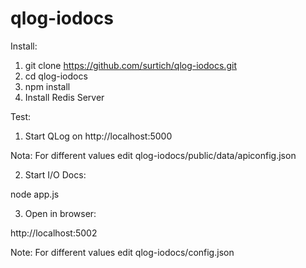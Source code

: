 qlog-iodocs
===========

Install:

1) git clone https://github.com/surtich/qlog-iodocs.git
2) cd qlog-iodocs
3) npm install
4) Install Redis Server


Test:

1) Start QLog on http://localhost:5000

Nota: For different values edit qlog-iodocs/public/data/apiconfig.json

2) Start I/O Docs:

node app.js

3) Open in browser:

http://localhost:5002

Note: For different values edit qlog-iodocs/config.json